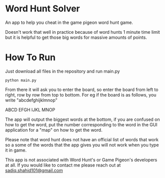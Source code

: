 # Word Hunt Solver
An app to help you cheat in the game pigeon word hunt game.

Doesn't work that well in practice because of word hunts 1 minute time limit
but it is helpful to get those big words for massive amounts of points.

# How To Run
Just download all files in the repository and run main.py
```
python main.py
```
From there it will ask you to enter the board, so enter the board
from left to right, row by row from top to bottom. For eg
if the board is as follows, you write "abcdefghijklmnop"

ABCD
EFGH
IJKL
MNOP

The app will output the biggest words at the bottom, if you are
confused on how to get the word, put the number corresponding
to the word in the GUI application for a "map" on how to get the
word.

Please note that word hunt does not have an official list of words that work
so a some of the words that the app gives you will not work when you type it
in game.

This app is not associated with Word Hunt's or Game Pigeon's developers at all.
If you would like to contact me please reach out at sadiq.shahid101@gmail.com
